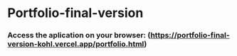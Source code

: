# Portfolio-final-version

### Access the aplication on your browser: (https://portfolio-final-version-kohl.vercel.app/portfolio.html)
